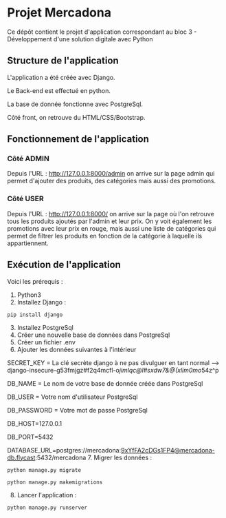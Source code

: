 # Projet Mercadona

Ce dépôt contient le projet d'application correspondant au bloc 3 - Développement d'une solution digitale avec Python

## Structure de l'application

L'application a été créée avec Django.

Le Back-end est effectué en python.

La base de donnée fonctionne avec PostgreSql.

Côté front, on retrouve du HTML/CSS/Bootstrap.

## Fonctionnement de l'application

### Côté ADMIN
Depuis l'URL : http://127.0.0.1:8000/admin on arrive sur la page admin qui permet d'ajouter des produits, des catégories mais aussi des promotions.

### Côté USER
Depuis l'URL : http://127.0.0.1:8000/ on arrive sur la page où l'on retrouve tous les produits ajoutés par l'admin et leur prix. On y voit également les promotions avec leur prix en rouge, mais aussi une liste de catégories qui permet de filtrer les produits en fonction de la catégorie à laquelle ils appartiennent.


## Exécution de l'application

Voici les prérequis :

1. Python3
2. Installez Django : 
```
pip install django
```
3. Installez PostgreSql
4. Créer une nouvelle base de données dans PostgreSql
5. Créer un fichier .env
6. Ajouter les données suivantes à l'intérieur 

SECRET_KEY = La clé secrète django à ne pas divulguer en tant normal --> django-insecure-g53fmjgz#f2q4mcfl-o*jimlqc@l#sxdw7&@(xlim0mo*54z^p

DB_NAME = Le nom de votre base de donnée créée dans PostgreSql

DB_USER = Votre nom d'utilisateur PostgreSql

DB_PASSWORD = Votre mot de passe PostgreSql

DB_HOST=127.0.0.1

DB_PORT=5432

DATABASE_URL=postgres://mercadona:9xYfFA2cDGs1FP4@mercadona-db.flycast:5432/mercadona
7. Migrer les données :
```
python manage.py migrate
```
```
python manage.py makemigrations
```
8. Lancer l'application : 
```
python manage.py runserver
```